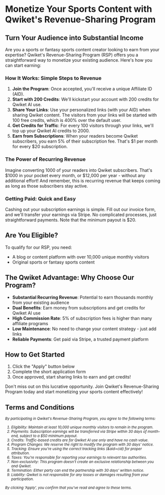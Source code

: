 # Monetize Your Sports Content with Qwiket's Revenue-Sharing Program

## Turn Your Audience into Substantial Income

Are you a sports or fantasy sports content creator looking to earn from your expertise? Qwiket's Revenue-Sharing Program (RSP) offers you a straightforward way to monetize your existing audience. Here's how you can start earning:

### How It Works: Simple Steps to Revenue

1. **Join the Program**: Once accepted, you'll receive a unique Affiliate ID (AID).
2. **Start with 200 Credits**: We'll kickstart your account with 200 credits for Qwiket AI use.
3. **Share Your Links**: Use your personalized links (with your AID) when sharing Qwiket content. The visitors from your links will be started with 100 free credits, which is 400% over the default user.
4. **Get Credits for Traffic**: For every 100 visitors through your links, we'll top up your Qwiket AI credits to 2000.
5. **Earn from Subscriptions**: When your readers become Qwiket subscribers, you earn 5% of their subscription fee. That's $1 per month for every $20 subscription.

### The Power of Recurring Revenue

Imagine converting 1000 of your readers into Qwiket subscribers. That's $1000 in your pocket every month, or $12,000 per year - without any additional effort! And remember, this is recurring revenue that keeps coming as long as those subscribers stay active.

### Getting Paid: Quick and Easy

Cashing out your subscription earnings is simple. Fill out our invoice form, and we'll transfer your earnings via Stripe. No complicated processes, just straightforward payments. Note that the minimum payout is $20.

## Are You Eligible?

To qualify for our RSP, you need:
- A blog or content platform with over 10,000 unique monthly visitors
- Original sports or fantasy sports content

## The Qwiket Advantage: Why Choose Our Program?

- **Substantial Recurring Revenue**: Potential to earn thousands monthly from your existing audience
- **Dual Benefits**: Earn money from subscriptions and get credits for Qwiket AI use
- **High Commission Rate**: 5% of subscription fees is higher than many affiliate programs
- **Low Maintenance**: No need to change your content strategy - just add links
- **Reliable Payments**: Get paid via Stripe, a trusted payment platform

## How to Get Started

1. Click the "Apply" button below
2. Complete the short application form
3. Once approved, start sharing links to earn and get credits!

Don't miss out on this lucrative opportunity. Join Qwiket's Revenue-Sharing Program today and start monetizing your sports content effectively!

## Terms and Conditions

<small><i>By participating in Qwiket's Revenue-Sharing Program, you agree to the following terms:

1. Eligibility: Maintain at least 10,000 unique monthly visitors to remain in the program.
2. Payments: Subscription earnings will be transferred via Stripe within 30 days of month-end, subject to a $50 minimum payout.
3. Credits: Traffic-based credits are for Qwiket AI use only and have no cash value.
4. Program Changes: We reserve the right to modify the program with 30 days' notice.
5. Tracking: Ensure you're using the correct tracking links (&aid=cid) for proper attribution.
6. Taxes: You're responsible for reporting your earnings to relevant tax authorities.
7. Non-exclusivity: This program doesn't create an exclusive relationship between you and Qwiket.
8. Termination: Either party can end the partnership with 30 days' written notice.
9. Liability: Qwiket is not responsible for any losses or damages resulting from your participation.

By clicking 'Apply', you confirm that you've read and agree to these terms.</i></small>
  